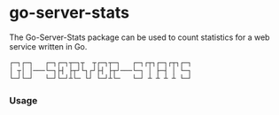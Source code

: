 # go-server-stats
The Go-Server-Stats package can be used to count statistics for a web service written in Go. 

```
┌─┐┌─┐   ┌─┐┌─┐┬─┐┬  ┬┌─┐┬─┐   ┌─┐┌┬┐┌─┐┌┬┐┌─┐
│ ┬│ │───└─┐├┤ ├┬┘└┐┌┘├┤ ├┬┘───└─┐ │ ├─┤ │ └─┐
└─┘└─┘   └─┘└─┘┴└─ └┘ └─┘┴└─   └─┘ ┴ ┴ ┴ ┴ └─┘
```

### Usage

